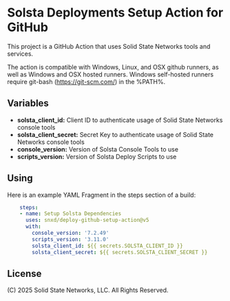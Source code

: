 # Solsta Deployments Setup Action for GitHub

This project is a GitHub Action that uses Solid State Networks tools and services.  

The action is compatible with Windows, Linux, and OSX github runners, as well as Windows and OSX hosted runners.  Windows self-hosted runners require git-bash (https://git-scm.com/) in the %PATH%.

## Variables

* **solsta_client_id:** Client ID to authenticate usage of Solid State Networks console tools
* **solsta_client_secret:** Secret Key to authenticate usage of Solid State Networks console tools
* **console_version:** Version of Solsta Console Tools to use
* **scripts_version:** Version of Solsta Deploy Scripts to use

## Using

Here is an example YAML Fragment in the steps section of a build:

```yaml
    steps:
    - name: Setup Solsta Dependencies
      uses: snxd/deploy-github-setup-action@v5
      with:
        console_version: '7.2.49'
        scripts_version: '3.11.0'
        solsta_client_id: ${{ secrets.SOLSTA_CLIENT_ID }}
        solsta_client_secret: ${{ secrets.SOLSTA_CLIENT_SECRET }}
```

## License
(C) 2025 Solid State Networks, LLC.  All Rights Reserved.
